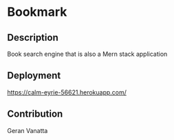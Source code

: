# Bookmark

## Description
Book search engine that is also a Mern stack application

## Deployment
https://calm-eyrie-56621.herokuapp.com/

## Contribution
Geran Vanatta